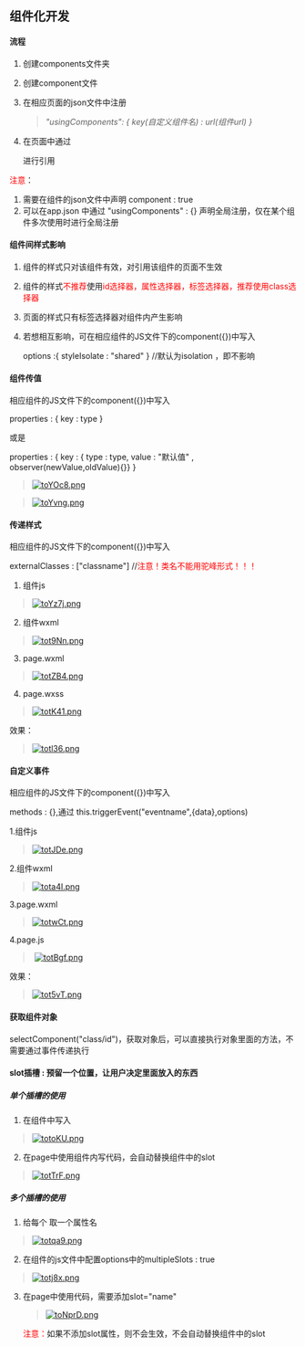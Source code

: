 ## 组件化开发

#### 流程

1. 创建components文件夹

2. 创建component文件

3. 在相应页面的json文件中注册

   > *"usingComponents": {  key(自定义组件名) : url(组件url) }*

4. 在页面中通过

   <component-name />

   进行引用

<font color=red>注意</font>：

1. 需要在组件的json文件中声明  component : true
2. 可以在app.json 中通过 "usingComponents" : {} 声明全局注册，仅在某个组件多次使用时进行全局注册



#### 组件间样式影响

1. 组件的样式只对该组件有效，对引用该组件的页面不生效

2. 组件的样式<font color=red>不推荐</font>使用<font color=red>id选择器，属性选择器，标签选择器，推荐使用class选择器</font>

3. 页面的样式只有标签选择器对组件内产生影响

4. 若想相互影响，可在相应组件的JS文件下的component({})中写入

   options :{ styleIsolate : "shared" }   //默认为isolation ，即不影响



#### 组件传值

相应组件的JS文件下的component({})中写入

properties : { key : type }

或是

properties : {  key : { type : type, value : "默认值" , observer(newValue,oldValue){}}  }

> [![toYOc8.png](https://s1.ax1x.com/2020/06/10/toYOc8.png)](https://imgchr.com/i/toYOc8)

> [![toYvng.png](https://s1.ax1x.com/2020/06/10/toYvng.png)](https://imgchr.com/i/toYvng)



#### 传递样式

相应组件的JS文件下的component({})中写入

externalClasses : ["classname"]  //<font color=red>注意！类名不能用驼峰形式！！！</font>

1. 组件js

> [![toYz7j.png](https://s1.ax1x.com/2020/06/10/toYz7j.png)](https://imgchr.com/i/toYz7j)

2. 组件wxml

> [![tot9Nn.png](https://s1.ax1x.com/2020/06/10/tot9Nn.png)](https://imgchr.com/i/tot9Nn)

3. page.wxml

> [![totZB4.png](https://s1.ax1x.com/2020/06/10/totZB4.png)](https://imgchr.com/i/totZB4)

4. page.wxss

> [![totK41.png](https://s1.ax1x.com/2020/06/10/totK41.png)](https://imgchr.com/i/totK41)

效果：

> [![totl36.png](https://s1.ax1x.com/2020/06/10/totl36.png)](https://imgchr.com/i/totl36)





#### 自定义事件

相应组件的JS文件下的component({})中写入

methods : {},通过 this.triggerEvent("eventname",{data},options)

1.组件js

> [![totJDe.png](https://s1.ax1x.com/2020/06/10/totJDe.png)](https://imgchr.com/i/totJDe)

2.组件wxml

> [![tota4I.png](https://s1.ax1x.com/2020/06/10/tota4I.png)](https://imgchr.com/i/tota4I)

3.page.wxml

> [![totwCt.png](https://s1.ax1x.com/2020/06/10/totwCt.png)](https://imgchr.com/i/totwCt)

4.page.js

> ​	[![totBgf.png](https://s1.ax1x.com/2020/06/10/totBgf.png)](https://imgchr.com/i/totBgf)

效果：

> 
>
> [![tot5vT.png](https://s1.ax1x.com/2020/06/10/tot5vT.png)](https://imgchr.com/i/tot5vT)



#### 获取组件对象

selectComponent("class/id")，获取对象后，可以直接执行对象里面的方法，不需要通过事件传递执行



#### slot插槽 : 预留一个位置，让用户决定里面放入的东西

##### 单个插槽的使用

1. 在组件中写入 <slot></slot>

> [![totoKU.png](https://s1.ax1x.com/2020/06/10/totoKU.png)](https://imgchr.com/i/totoKU)

2. 在page中使用组件内写代码，会自动替换组件中的slot

   

> [![totTrF.png](https://s1.ax1x.com/2020/06/10/totTrF.png)](https://imgchr.com/i/totTrF)





##### 多个插槽的使用

1. 给每个 <slot></slot> 取一个属性名

> [![totqa9.png](https://s1.ax1x.com/2020/06/10/totqa9.png)](https://imgchr.com/i/totqa9)



2. 在组件的js文件中配置options中的multipleSlots : true

> [![totj8x.png](https://s1.ax1x.com/2020/06/10/totj8x.png)](https://imgchr.com/i/totj8x)



3. 在page中使用代码，需要添加slot="name"

   > [![toNprD.png](https://s1.ax1x.com/2020/06/10/toNprD.png)](https://imgchr.com/i/toNprD)

   <font color=red>注意：</font>如果不添加slot属性，则不会生效，不会自动替换组件中的slot

